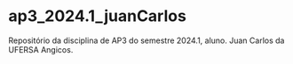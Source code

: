 # ap3_2024.1_juanCarlos
Repositório da disciplina de AP3 do semestre 2024.1, aluno. Juan Carlos da UFERSA Angicos.
